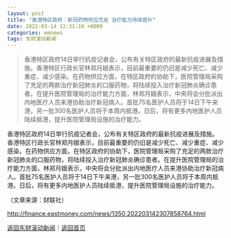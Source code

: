```yaml
---
layout: post
title: "香港特区政府：新冠药物供应充足 治疗能力持续提升"
date: 2022-03-14 12:31:19 +0800
categories: emnews
tags: 东财滚动新闻
---
```

> 香港特区政府14日举行抗疫记者会，公布有关特区政府的最新抗疫进展及措施。香港特区行政长官林郑月娥表示，目前最重要的仍旧是减少死亡、减少重症、减少感染。在药物供应方面，在特区政府的协助下，医院管理局采购了充足的两款治疗新冠肺炎的口服药物，将陆续投入治疗新冠肺炎确诊患者。在提升医院管理局的治疗能力方面，林郑月娥表示，中央将会分批派出内地医疗人员来港协助治疗新冠病人。首批75名医护人员将于14日下午来港，另一批300名医护人员将于本周内抵港。日后，将有更多内地医护人员陆续抵港，提升医院管理局设施的治疗能力。

<p>香港特区政府14日举行抗疫记者会，公布有关特区政府的最新抗疫进展及措施。香港特区行政长官林郑月娥表示，目前最重要的仍旧是减少死亡、减少重症、减少感染。在药物供应方面，在特区政府的协助下，医院管理局采购了充足的两款治疗新冠肺炎的口服药物，将陆续投入治疗新冠肺炎确诊患者。在提升医院管理局的治疗能力方面，林郑月娥表示，中央将会分批派出内地医疗人员来港协助治疗新冠病人。首批75名医护人员将于14日下午来港，另一批300名医护人员将于本周内抵港。日后，将有更多内地医护人员陆续抵港，提升医院管理局设施的治疗能力。</p><p class="em_media">（文章来源：财联社）</p>

<http://finance.eastmoney.com/news/1350,202203142307858764.html>

[返回东财滚动新闻](//finews.withounder.com/emnews/)｜[返回首页](//finews.withounder.com/)